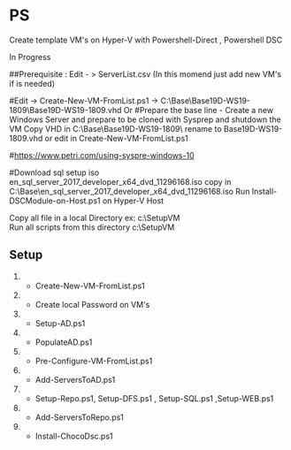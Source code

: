 # PS
Create template VM's on Hyper-V with Powershell-Direct , Powershell DSC 

In Progress


##Prerequisite :
Edit  - >  ServerList.csv (In this momend just add new VM's if is needed)

#Edit -> Create-New-VM-FromList.ps1 ->  C:\Base\Base19D-WS19-1809\Base19D-WS19-1809.vhd 
Or
#Prepare the base line - Create a new Windows Server and prepare to be cloned with Sysprep and shutdown the VM
Copy VHD in C:\Base\Base19D-WS19-1809\ rename to Base19D-WS19-1809.vhd  or edit in Create-New-VM-FromList.ps1 

#https://www.petri.com/using-syspre-windows-10

#Download sql setup iso  en_sql_server_2017_developer_x64_dvd_11296168.iso 
copy in C:\Base\en_sql_server_2017_developer_x64_dvd_11296168.iso
Run Install-DSCModule-on-Host.ps1 on Hyper-V Host


Copy all file in a local Directory ex: c:\SetupVM  
Run all scripts from this directory c:\SetupVM  

## Setup
1. - Create-New-VM-FromList.ps1
2. - Create local Password on VM's
3. - Setup-AD.ps1
4. - PopulateAD.ps1
5. - Pre-Configure-VM-FromList.ps1
6. - Add-ServersToAD.ps1
7. - Setup-Repo.ps1, Setup-DFS.ps1 , Setup-SQL.ps1 ,Setup-WEB.ps1
8. - Add-ServersToRepo.ps1
10. - Install-ChocoDsc.ps1 


